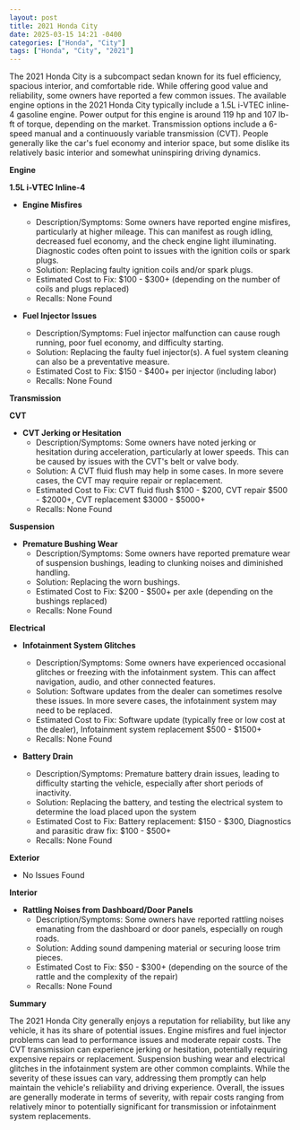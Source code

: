 ```yaml
---
layout: post
title: 2021 Honda City
date: 2025-03-15 14:21 -0400
categories: ["Honda", "City"]
tags: ["Honda", "City", "2021"]
---
```

The 2021 Honda City is a subcompact sedan known for its fuel efficiency, spacious interior, and comfortable ride. While offering good value and reliability, some owners have reported a few common issues. The available engine options in the 2021 Honda City typically include a 1.5L i-VTEC inline-4 gasoline engine. Power output for this engine is around 119 hp and 107 lb-ft of torque, depending on the market. Transmission options include a 6-speed manual and a continuously variable transmission (CVT). People generally like the car's fuel economy and interior space, but some dislike its relatively basic interior and somewhat uninspiring driving dynamics.

**Engine**

**1.5L i-VTEC Inline-4**

*   **Engine Misfires**
    *   Description/Symptoms: Some owners have reported engine misfires, particularly at higher mileage. This can manifest as rough idling, decreased fuel economy, and the check engine light illuminating. Diagnostic codes often point to issues with the ignition coils or spark plugs.
    *   Solution: Replacing faulty ignition coils and/or spark plugs.
    *   Estimated Cost to Fix: $100 - $300+ (depending on the number of coils and plugs replaced)
    * Recalls: None Found

*   **Fuel Injector Issues**
    *   Description/Symptoms: Fuel injector malfunction can cause rough running, poor fuel economy, and difficulty starting.
    *   Solution: Replacing the faulty fuel injector(s). A fuel system cleaning can also be a preventative measure.
    *   Estimated Cost to Fix: $150 - $400+ per injector (including labor)
    * Recalls: None Found

**Transmission**

**CVT**

*   **CVT Jerking or Hesitation**
    *   Description/Symptoms: Some owners have noted jerking or hesitation during acceleration, particularly at lower speeds. This can be caused by issues with the CVT's belt or valve body.
    *   Solution: A CVT fluid flush may help in some cases. In more severe cases, the CVT may require repair or replacement.
    *   Estimated Cost to Fix: CVT fluid flush $100 - $200, CVT repair $500 - $2000+, CVT replacement $3000 - $5000+
    * Recalls: None Found

**Suspension**

*   **Premature Bushing Wear**
    *   Description/Symptoms: Some owners have reported premature wear of suspension bushings, leading to clunking noises and diminished handling.
    *   Solution: Replacing the worn bushings.
    *   Estimated Cost to Fix: $200 - $500+ per axle (depending on the bushings replaced)
    * Recalls: None Found

**Electrical**

*   **Infotainment System Glitches**
    *   Description/Symptoms: Some owners have experienced occasional glitches or freezing with the infotainment system. This can affect navigation, audio, and other connected features.
    *   Solution: Software updates from the dealer can sometimes resolve these issues. In more severe cases, the infotainment system may need to be replaced.
    *   Estimated Cost to Fix: Software update (typically free or low cost at the dealer), Infotainment system replacement $500 - $1500+
    * Recalls: None Found

* **Battery Drain**
    * Description/Symptoms: Premature battery drain issues, leading to difficulty starting the vehicle, especially after short periods of inactivity.
    * Solution: Replacing the battery, and testing the electrical system to determine the load placed upon the system
    * Estimated Cost to Fix: Battery replacement: $150 - $300, Diagnostics and parasitic draw fix: $100 - $500+
    * Recalls: None Found

**Exterior**

* No Issues Found

**Interior**

*   **Rattling Noises from Dashboard/Door Panels**
    *   Description/Symptoms: Some owners have reported rattling noises emanating from the dashboard or door panels, especially on rough roads.
    *   Solution: Adding sound dampening material or securing loose trim pieces.
    *   Estimated Cost to Fix: $50 - $300+ (depending on the source of the rattle and the complexity of the repair)
    * Recalls: None Found

**Summary**

The 2021 Honda City generally enjoys a reputation for reliability, but like any vehicle, it has its share of potential issues. Engine misfires and fuel injector problems can lead to performance issues and moderate repair costs. The CVT transmission can experience jerking or hesitation, potentially requiring expensive repairs or replacement. Suspension bushing wear and electrical glitches in the infotainment system are other common complaints. While the severity of these issues can vary, addressing them promptly can help maintain the vehicle's reliability and driving experience. Overall, the issues are generally moderate in terms of severity, with repair costs ranging from relatively minor to potentially significant for transmission or infotainment system replacements.

